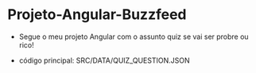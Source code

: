 # Projeto-Angular-Buzzfeed


- Segue o meu projeto Angular com o assunto quiz se vai ser probre ou rico!

- código principal: SRC/DATA/QUIZ_QUESTION.JSON
